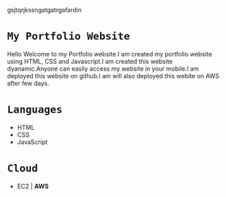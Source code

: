 gsjtqrjkssngatgatrgafardin

# `My Portfolio Website`
Hello Welcome to my Portfolio website.I am created my portfolio website using HTML, CSS and Javascript.I am created this website dyanamic.Anyone can easily access my website in your mobile.I am deployed this website on github.I am will also deployed this webite on AWS after few days.

# `Languages`
- HTML
- CSS
- JavaScript

# `Cloud`
- EC2 | **AWS**


